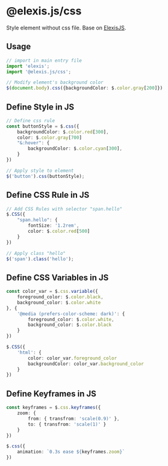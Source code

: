 # @elexis.js/css
Style element without css file. Base on [ElexisJS](https://github.com/defaultkavy/elexis).

## Usage
```ts
// import in main entry file
import 'elexis';
import '@elexis.js/css';

// Modify element's background color
$(document.body).css({backgroundColor: $.color.gray[200]})
```

## Define Style in JS
```ts
// Define css rule
const buttonStyle = $.css({
    backgroundColor: $.color.red[300],
    color: $.color.gray[700]
    "&:hover": {
        backgroundColor: $.color.cyan[300],
    }
})

// Apply style to element
$('button').css(buttonStyle);
```

## Define CSS Rule in JS
```ts
// Add CSS Rules with selector "span.hello"
$.CSS({
    "span.hello": {
        fontSize: '1.2rem',
        color: $.color.red[500]
    }
})

// Apply class "hello"
$('span').class('hello');
```

## Define CSS Variables in JS
```ts
const color_var = $.css.variable({
    foreground_color: $.color.black,
    background_color: $.color.white
}, {
    '@media (prefers-color-scheme: dark)': {
        foreground_color: $.color.white,
        background_color: $.color.black
    }
})

$.CSS({
    'html': {
        color: color_var.foreground_color
        backgroundColor: color_var.background_color
    }
})
```

## Define Keyframes in JS
```ts
const keyframes = $.css.keyframes({
    zoom: {
        from: { transfrom: 'scale(0.9)' },
        to: { transfrom: 'scale(1)' }
    }
})

$.css({
    animation: `0.3s ease ${keyframes.zoom}`
})
```